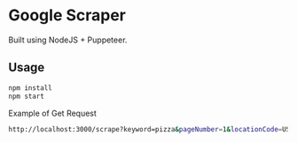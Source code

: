 # Google Scraper


Built using NodeJS + Puppeteer.

## Usage

```bash
npm install
npm start
```


Example of Get Request

```bash
http://localhost:3000/scrape?keyword=pizza&pageNumber=1&locationCode=US&language=en&proxyIp={proxyIp}&proxyPort={proxyPort}&proxyUsername={proxyUsername}&proxyPassword={proxyPassword}
```